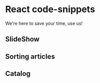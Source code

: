 # React code-snippets

We're here to save your time, use us!


## SlideShow 

## Sorting articles

## Catalog
